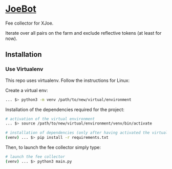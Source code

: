 # [JoeBot](https://github.com/LouisMeMyself/JoeFeeCollector)

Fee collector for XJoe.

Iterate over all pairs on the farm and exclude reflective tokens (at least for now).

Installation
-------

### Use Virtualenv

This repo uses virtualenv. Follow the instructions for Linux:

Create a virtual env:
```bash
... $> python3 -m venv /path/to/new/virtual/environment
```

Installation of the dependencies required for the project:
```bash
# activation of the virtual environment
... $> source /path/to/new/virtual/environment/venv/bin/activate

# installation of dependencies (only after having activated the virtual environment!)
(venv) ... $> pip install -r requirements.txt
```

Then, to launch the fee collector simply type:
```bash
# launch the fee collector
(venv) ... $> python3 main.py
```